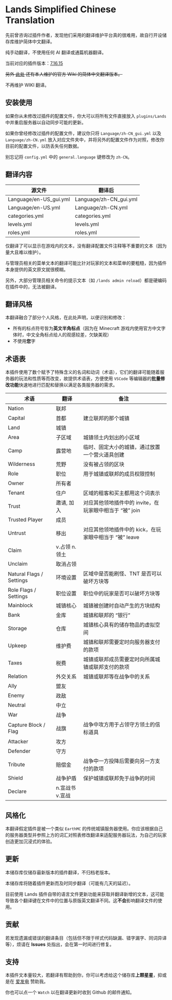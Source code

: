 # Lands Simplified Chinese Translation

先前曾咨询过插件作者，发现他们采用的翻译维护平台真的很难用，故自行开设储存库维护简体中文翻译。

纯手动翻译，不使用任何 AI 翻译或通篇机器翻译。

当前对应的插件版本：[7.16.15](https://www.spigotmc.org/resources/lands-%E2%AD%95-land-claim-plugin-%E2%9C%85-grief-prevention-protection-gui-management-nations-wars-1-20-support.53313/updates)

~~另外 [此处](https://forest-development.gitbook.io/lands-zh-cn-wiki/) 还有本人维护的官方 Wiki 的简体中文翻译版本。~~

不再维护 WIKI 翻译。

## 安装使用

如果你从未修改过插件的配置文件，你大可以将所有文件直接放入 `plugins/Lands` 中并重启服务器以自动同步可能的更新。

如果你曾经修改过插件的配置文件，建议你只将 `Language/zh-CN_gui.yml` 以及 `Language/zh-CN.yml` 放入对应文件夹中，并将另外的配置文件作为对照，修改你目前的配置文件，以防丢失任何数据。

别忘记将 `config.yml` 中的 `general.language` 键修改为 `zh-CN`。

## 翻译内容

| 源文件 | 翻译后 |
|--------|----------|
| Language/en-US_gui.yml | Language/zh-CN_gui.yml |
| Language/en-US.yml | Language/zh-CN.yml |
| categories.yml | categories.yml |
| levels.yml | levels.yml |
| roles.yml | roles.yml |

仅翻译了可以显示在游戏内的文本，没有翻译配置文件注释等不重要的文本（因为量大且难以维护）。

与管理员相关的菜单文本的翻译可能比针对玩家的文本和菜单的要粗糙，因为插件本身提供的英文原文就很模糊。

另外，大部分管理员相关命令的提示文本（如 `/lands admin reload`）都是硬编码在插件中的，无法被翻译。

## 翻译风格

本翻译融合了部分个人风格，在此处声明，以便识别和修改：

- 所有的标点符号皆为**英文半角标点**（因为在 Minecraft 游戏内使用官方中文字体时，中文全角标点给人的观感较差，欠缺美观）
- 不使用**您**字

## 术语表

本插件使用了数个赋予了特殊含义的名词和动词（术语），它们的翻译可能随着服务器的玩法和性质等而改变，故提供术语表，方便使用 `VSCode` 等编辑器的**批量修改功能**快速地进行匹配和替换以满足各类服务器的需求。

| 术语 | 翻译 | 备注 |
|--------|----------|----------|
| Nation | 联邦 | |
| Capital | 首都 | 建立联邦的那个城镇 |
| Land | 城镇 | |
| Area | 子区域 | 城镇领土内划出的小区域 |
| Camp | 露营地 | 临时、固定大小的城镇，通过放置一个营火道具创建 |
| Wilderness | 荒野 | 没有被占领的区块 |
| Role | 职位 | 用于城镇或联邦的成员权限控制 |
| Owner | 所有者 | |
| Tenant | 住户 | 区域的租客和买主都用这个词表示 |
| Trust | 邀请, 加入 | 对应其他领地插件中的 invite，在玩家眼中相当于 “被” join |
| Trusted Player | 成员 | |
| Untrust | 移出 | 对应其他领地插件中的 kick，在玩家眼中相当于 “被” leave |
| Claim | v.占领 n.领土 | |
| Unclaim | 取消占领 | |
| Natural Flags / Settings | 环境设置 | 区域中是否能刷怪、TNT 是否可以破坏方块等 |
| Role Flags / Settings | 职位设置 | 职位中的玩家是否可以破坏方块等 |
| Mainblock | 城镇核心 | 城镇被创建时自动产生的方块结构 |
| Bank | 金库 | 城镇和联邦的 “银行” |
| Storage | 仓库 | 城镇核心具有的储存物品的虚拟空间 |
| Upkeep | 维护费 | 城镇和联邦需要定时向服务器支付的款项 |
| Taxes | 税费 | 城镇或联邦成员需要定时向所属城镇或联邦支付的款项 |
| Relation | 外交关系 | 城镇或联邦等在战争中的关系 |
| Ally | 盟友 | |
| Enemy | 政敌 | |
| Neutral | 中立 | |
| War |  战争| |
| Capture Block / Flag | 战旗 | 战争中攻方用于占领守方领土的信标道具 |
| Attacker | 攻方 | |
| Defender | 守方 | |
| Tribute | 赔偿金 | 战争中一方投降后需要向另一方支付的款项 |
| Shield | 战争护盾 | 保护城镇或联邦免于战争的时间 |
| Declare | n.宣战书 v.宣战 | |

## 风格化

本翻译假定插件是被一个类似 `EarthMC` 的传统城镇服务器使用。你应该根据自己的服务器类型并参照上方的词汇对照表修改翻译来适配服务器玩法，为自己的玩家创造更加沉浸式的体验。

## 更新

本储存库仅储存最新版本的插件翻译，不归档老版本。

本储存库将随着插件更新而及时同步翻译（可能有几天的延迟）。

目前使用 Lands 插件自带的语言文件更新功能来获取并翻译新增的文本，这可能导致各个翻译键在文件中的位置与原版英文翻译不同。这**不会**影响翻译文件的使用。

## 贡献

若发现遗漏或错误的翻译条目（包括但不限于样式代码缺漏、错字漏字、同词异译等），烦请在 **Issues** 处指出，会在第一时间进行修复。

## 支持

本插件文本量较大，若翻译有帮助到你，你可以考虑给这个储存库**上颗星星**，抑或是在 [爱发电](https://afdian.net/a/ForestRealm) 赞助我。

你也可以点一个 `Watch` 以在翻译更新时收到 Github 的邮件通知。

